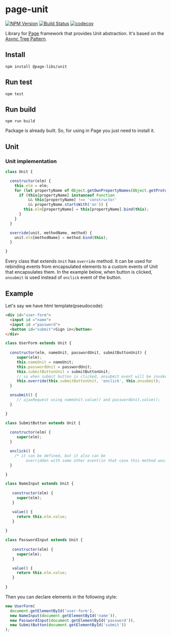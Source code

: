 # page-unit

[![NPM Version](https://img.shields.io/npm/v/@page-libs/unit.svg)](https://npmjs.org/package/@page-libs/unit)
[![Build Status](https://travis-ci.org/Guseyn/page-unit.svg?branch=master)](https://travis-ci.org/Guseyn/page-unit)
[![codecov](https://codecov.io/gh/Guseyn/page-unit/branch/master/graph/badge.svg)](https://codecov.io/gh/Guseyn/page-unit)

Library for [Page](https://github.com/Guseyn/page) framework that provides Unit abstraction. It's based on the [Async Tree Pattern](https://github.com/Guseyn/async-tree-patern/blob/master/Async_Tree_Patern.pdf).

## Install

`npm install @page-libs/unit`

## Run test

`npm test`

## Run build

`npm run build`

Package is already built. So, for using in Page you just need to install it.

## Unit

### Unit implementation

```js
class Unit {

  constructor(elm) {
    this.elm = elm;
    for (let propertyName of Object.getOwnPropertyNames(Object.getPrototypeOf(this))) {
      if (this[propertyName] instanceof Function 
          && this[propertyName] !== 'constructor' 
          && propertyName.startsWith('on')) {
        this.elm[propertyName] = this[propertyName].bind(this);
      }
    }  
  }

  override(unit, methodName, method) {
    unit.elm[methodName] = method.bind(this);
  }

}

```

Every class that extends `Unit` has `override` method. It can be used for rebinding events from encapsulated elements to a custom events of Unit that encapsulates them. In the example below, when button is clicked, `onsubmit` is used instead of `onclick` event of the button.

## Example

Let's say we have html template(pseudocode):

```html
<div id="user-form">
  <input id ="name">
  <input id ="password">
  <button id="submit">Sign in</button>
</div>
```

```js
class UserForm extends Unit {
  
  constructor(elm, nameUnit, passwordUnit, submitButtonUnit) {
     super(elm);
     this.nameUnit = nameUnit;
     this.passwordUnit = passwordUnit;
     this.submitButtonUnit = submitButtonUnit;
     // so when submit button is clicked, onsubmit event will be invoked
     this.override(this.submitButtonUnit, 'onclick', this.onsubmit); 
  }

  onsubmit() {
     // ajaxRequest using nameUnit.value() and passwordUnit.value();
  }

}

```

```js
class SubmitButton extends Unit {
  
  constructor(elm) {
     super(elm);
  }

  onclick() {
    /* it can be defined, but it also can be
         overridden with some other event(in that case this method would be ignored) */
  }

}
```

```js
class NameInput extends Unit {
     
   constructor(elm) {
     super(elm);
   }

   value() {
     return this.elm.value;
   }
 
}
```

```js
class PasswordInput extends Unit {
     
   constructor(elm) {
     super(elm);
   }

   value() {
     return this.elm.value;
   }
 
}
```

Then you can declare elements in the following style:

```js
new UserForm(
  document.getElementById('user-form'), 
  new NameInput(document.getElementById('name')),
  new PasswordInput(document.getElementById('password')),
  new SubmitButton(document.getElementById('submit'))
);

```